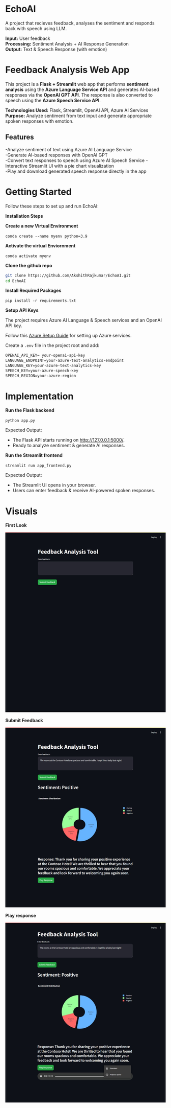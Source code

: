 # EchoAI
 A project that recieves feedback, analyses the sentiment and responds back with speech using LLM.  

**Input:** User feedback  
**Processing:** Sentiment Analysis + AI Response Generation  
**Output:** Text & Speech Response (with emotion)  

# Feedback Analysis Web App

This project is a **Flask + Streamlit** web app that performs **sentiment analysis** using the **Azure Language Service API** and generates AI-based responses via the **OpenAI GPT API**. The response is also converted to speech using the **Azure Speech Service API**. 

**Technologies Used:** Flask, Streamlit, OpenAI API, Azure AI Services  
**Purpose:** Analyze sentiment from text input and generate appropriate spoken responses with emotion.

## Features 
-Analyze sentiment of text using Azure AI Language Service  
-Generate AI-based responses with OpenAI GPT  
-Convert text responses to speech using Azure AI Speech Service 
-Interactive Streamlit UI with a pie chart visualization  
-Play and download generated speech response directly in the app  

# Getting Started

Follow these steps to set up and run EchoAI:

**Installation Steps**

**Create a new Virtual Environment**

`conda create --name myenv python=3.9`

**Activate the virtual Enviornment**

`conda activate myenv`

**Clone the github repo**


```bash
git clone https://github.com/AkshithRajkumar/EchoAI.git
cd EchoAI
```

**Install Required Packages**

`pip install -r requirements.txt`

**Setup API Keys**

The project requires Azure AI Language & Speech services and an OpenAI API key.

Follow this [Azure Setup Guide](https://www.youtube.com/watch?v=anu8kPVt5PA) for setting up Azure services.

Create a `.env` file in the project root and add:

```
OPENAI_API_KEY= your-openai-api-key  
LANGUAGE_ENDPOINT=your-azure-text-analytics-endpoint  
LANGUAGE_KEY=your-azure-text-analytics-key  
SPEECH_KEY=your-azure-speech-key  
SPEECH_REGION=your-azure-region  
```

# Implementation

**Run the Flask backend**

`python app.py`

Expected Output:

* The Flask API starts running on http://127.0.0.1:5000/.   
* Ready to analyze sentiment & generate AI responses.  

**Run the Streamlit frontend**

`streamlit run app_frontend.py`

Expected Output:

* The Streamlit UI opens in your browser.  
* Users can enter feedback & receive AI-powered spoken responses.  

# Visuals

**First Look**

![Feedback Analysis UI - Streamlit](https://github.com/AkshithRajkumar/EchoAI/blob/main/screenshots/echoai_form1.jpeg)

**Submit Feedback**

![Sentiment Analysis](https://github.com/AkshithRajkumar/EchoAI/blob/main/screenshots/echoai_response.jpeg)

**Play response**

![Reponse Audio](https://github.com/AkshithRajkumar/EchoAI/blob/main/screenshots/echoai_response_audio.jpeg)





